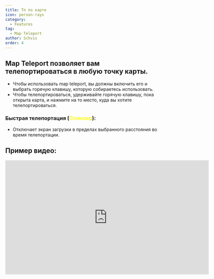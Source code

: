```yaml
---
title: Тп по карте
icon: person-rays
category:
  - Features
tag:
  - Map Teleport
author: Schvis
order: 4
---
```


## Map Teleport позволяет вам телепортироваться в любую точку карты.
- Чтобы использовать map teleport, вы должны включить его и выбрать горячую клавишу, которую собираетесь использовать.
- Чтобы телепортироваться, удерживайте горячую клавишу, пока открыта карта, и нажмите на то место, куда вы хотите телепортироваться.
### Быстрая телепортация (<span style='color:yellow;'>Спонсор</span>):
- Отключает экран загрузки в пределах выбранного расстояния во время телепортации.

## Пример видео:

<div class="iframe-container"><iframe width="640" height="360" src="https://www.youtube.com/embed/Xm3mTEbIE9g?list=PL5eI1Tb64p56g27qfYk7VuFTz4FK6YrKa" title="Korepi - Map TP/Fast TP" frameborder="0" allow="accelerometer; autoplay; clipboard-write; encrypted-media; gyroscope; picture-in-picture; web-share" allowfullscreen></iframe></div>
